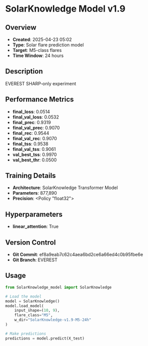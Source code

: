 # SolarKnowledge Model v1.9

## Overview
- **Created**: 2025-04-23 05:02
- **Type**: Solar flare prediction model
- **Target**: M5-class flares
- **Time Window**: 24 hours

## Description
EVEREST SHARP‑only experiment

## Performance Metrics
- **final_loss**: 0.0514
- **final_val_loss**: 0.0532
- **final_prec**: 0.9319
- **final_val_prec**: 0.9070
- **final_rec**: 0.9544
- **final_val_rec**: 0.9070
- **final_tss**: 0.9538
- **final_val_tss**: 0.9061
- **val_best_tss**: 0.9970
- **val_best_thr**: 0.0500


## Training Details
- **Architecture**: SolarKnowledge Transformer Model
- **Parameters**: 877,890
- **Precision**: <Policy "float32">

## Hyperparameters
- **linear_attention**: True

## Version Control
- **Git Commit**: ef8a9eab7c62c4aea6bd2ce6a66ed4c0b95fbe6e
- **Git Branch**: EVEREST

## Usage
```python
from SolarKnowledge_model import SolarKnowledge

# Load the model
model = SolarKnowledge()
model.load_model(
    input_shape=(10, 9), 
    flare_class="M5", 
    w_dir="SolarKnowledge-v1.9-M5-24h"
)

# Make predictions
predictions = model.predict(X_test)
```
